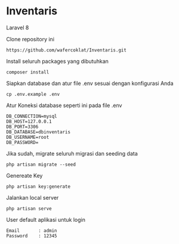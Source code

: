 # Inventaris
 Laravel 8
 

Clone repository ini

    https://github.com/wafercoklat/Inventaris.git

Install seluruh packages yang dibutuhkan

    composer install

Siapkan database dan atur file .env sesuai dengan konfigurasi Anda
     
    cp .env.example .env
    
Atur Koneksi database seperti ini pada file .env

    DB_CONNECTION=mysql
    DB_HOST=127.0.0.1
    DB_PORT=3306
    DB_DATABASE=dbinventaris
    DB_USERNAME=root
    DB_PASSWORD=
     
Jika sudah, migrate seluruh migrasi dan seeding data

    php artisan migrate --seed

Genereate Key

    php artisan key:generate 

Jalankan local server

    php artisan serve

User default aplikasi untuk login

    Email       : admin
    Password    : 12345
